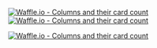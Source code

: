 [![Waffle.io - Columns and their card count](https://badge.waffle.io/Juliantorresmendez/meetwork.png?columns=all)](https://waffle.io/Juliantorresmendez/meetwork?utm_source=badge)
[![Waffle.io - Columns and their card count](https://badge.waffle.io/lordmacu/meetwork.png?columns=all)](https://waffle.io/lordmacu/meetwork?utm_source=badge)

[![Waffle.io - Columns and their card count](https://badge.waffle.io/lordmacu/meetwork.svg?columns=all)](https://waffle.io/lordmacu/meetwork)
